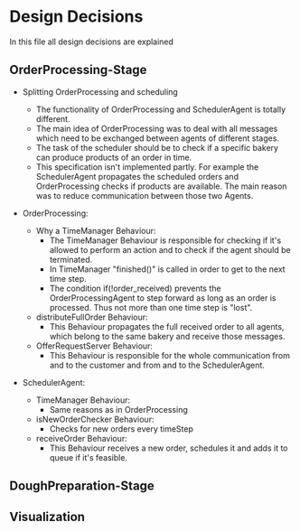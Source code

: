 # Design Decisions
In this file all design decisions are explained

## OrderProcessing-Stage
* Splitting OrderProcessing and scheduling
  * The functionality of OrderProcessing and SchedulerAgent is totally different. 
  * The main idea of OrderProcessing was to deal with all messages which need to be exchanged between agents of different stages.
  * The task of the scheduler should be to check if a specific bakery can produce products of an order in time.
  * This specification isn't implemented partly. For example the SchedulerAgent propagates the scheduled orders and OrderProcessing checks if products are available.
   The main reason was to reduce communication between those two Agents.

* OrderProcessing:
  * Why a TimeManager Behaviour:
    * The TimeManager Behaviour is responsible for checking if it's allowed to perform an action and to check if the agent should be terminated.
    * In TimeManager "finished()" is called in order to get to the next time step.
    * The condition if(!order_received) prevents the OrderProcessingAgent to step forward as long as an order is processed. Thus not more than one time step is "lost".
  * distributeFullOrder Behaviour:
    * This Behaviour propagates the full received order to all agents, which belong to the same bakery and receive those messages.
  * OfferRequestServer Behaviour:
    * This Behaviour is responsible for the whole communication from and to the customer and from and to the SchedulerAgent.
    
* SchedulerAgent:
  * TimeManager Behaviour:
    * Same reasons as in OrderProcessing
  * isNewOrderChecker Behaviour:
    * Checks for new orders every timeStep
  * receiveOrder Behaviour:
    * This Behaviour receives a new order, schedules it and adds it to queue if it's feasible.

## DoughPreparation-Stage

## Visualization